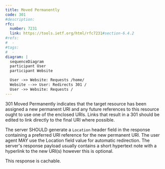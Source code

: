 ```yaml
---
title: Moved Permanently
code: 301
#description:
rfc: 
  number: 7231
  link: https://tools.ietf.org/html/rfc7231#section-6.4.2
#refs:
#  -
#tags:
#  -
diagram: |
  sequenceDiagram
  participant User
  participant Website

  User ->> Website: Requests /home/
  Website -->> User: Redirects 301 /
  User ->> Website: Requests /
---
```


301 Moved Permanently indicates that the target resource has been assigned a new permanent URI and any future references to this resource ought to use one of the enclosed URIs. Links that result in a 301 should be edited to link directly to the final URI where possible.

The server SHOULD generate a `Location` header field in the response containing a preferred URI reference for the new permanent URI.  The user agent MAY use the Location field value for automatic redirection.  The server's response payload usually contains a short hypertext note with a hyperlink to the new URI(s) however this is optional.

This response is cachable.
